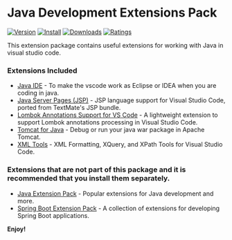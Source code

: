 # Java Development Extensions Pack

[![Version](https://vsmarketplacebadge.apphb.com/version/ricardo-emerson.java-development-extensions-pack.svg)](https://marketplace.visualstudio.com/items?itemName=ricardo-emerson.java-development-extensions-pack)
[![Install](https://vsmarketplacebadge.apphb.com/installs/ricardo-emerson.java-development-extensions-pack.svg)](https://marketplace.visualstudio.com/items?itemName=ricardo-emerson.java-development-extensions-pack)
[![Downloads](https://vsmarketplacebadge.apphb.com/downloads/ricardo-emerson.java-development-extensions-pack.svg)](https://marketplace.visualstudio.com/items?itemName=ricardo-emerson.java-development-extensions-pack)
[![Ratings](https://vsmarketplacebadge.apphb.com/rating-short/ricardo-emerson.java-development-extensions-pack.svg)](https://marketplace.visualstudio.com/items?itemName=ricardo-emerson.java-development-extensions-pack&ssr=false#review-details)

This extension package contains useful extensions for working with Java in visual studio code.

### Extensions Included

- [Java IDE](https://marketplace.visualstudio.com/items?itemName=YouMayCallMeV.vscode-java-saber) - To make the vscode work as Eclipse or IDEA when you are coding in java.
- [Java Server Pages (JSP)](https://marketplace.visualstudio.com/items?itemName=pthorsson.vscode-jsp) - JSP language support for Visual Studio Code, ported from TextMate's JSP bundle.
- [Lombok Annotations Support for VS Code](https://marketplace.visualstudio.com/items?itemName=GabrielBB.vscode-lombok) - A lightweight extension to support Lombok annotations processing in Visual Studio Code.
- [Tomcat for Java](https://marketplace.visualstudio.com/items?itemName=adashen.vscode-tomcat) - Debug or run your java war package in Apache Tomcat.
- [XML Tools](https://marketplace.visualstudio.com/items?itemName=DotJoshJohnson.xml) - XML Formatting, XQuery, and XPath Tools for Visual Studio Code.

### Extensions that are not part of this package and it is recommended that you install them separately.

- [Java Extension Pack](https://marketplace.visualstudio.com/items?itemName=vscjava.vscode-java-pack) - Popular extensions for Java development and more.
- [Spring Boot Extension Pack](https://marketplace.visualstudio.com/items?itemName=Pivotal.vscode-boot-dev-pack) - A collection of extensions for developing Spring Boot applications.

**Enjoy!**
